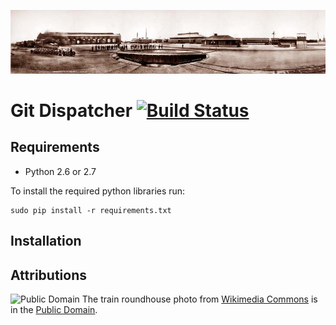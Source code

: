 ![Railway turntable and roundhouse](icon.png)

# Git Dispatcher [![Build Status](https://travis-ci.org/whiskeysierra/git-dispatcher.png?branch=master)](http://travis-ci.org/whiskeysierra/git-dispatcher)

## Requirements

- Python 2.6 or 2.7
 
To install the required python libraries run:
    
    sudo pip install -r requirements.txt

## Installation



## Attributions
![Public Domain](http://i.creativecommons.org/p/mark/1.0/80x15.png)
The train roundhouse photo from [Wikimedia Commons](http://commons.wikimedia.org/wiki/File:Train_roundhose_1909.jpg) is in the
[Public Domain](http://en.wikipedia.org/wiki/public_domain).


